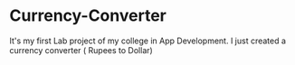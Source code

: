 # Currency-Converter
It's my first Lab project of my college in App Development. I just created a currency converter ( Rupees to Dollar)
